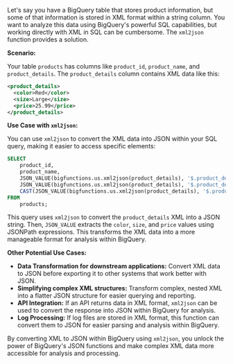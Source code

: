 Let's say you have a BigQuery table that stores product information, but some of that information is stored in XML format within a string column.  You want to analyze this data using BigQuery's powerful SQL capabilities, but working directly with XML in SQL can be cumbersome.  The `xml2json` function provides a solution.

**Scenario:**

Your table `products` has columns like `product_id`, `product_name`, and `product_details`. The `product_details` column contains XML data like this:

```xml
<product_details>
  <color>Red</color>
  <size>Large</size>
  <price>25.99</price>
</product_details>
```

**Use Case with `xml2json`:**

You can use `xml2json` to convert the XML data into JSON within your SQL query, making it easier to access specific elements:

```sql
SELECT
    product_id,
    product_name,
    JSON_VALUE(bigfunctions.us.xml2json(product_details), '$.product_details.color') AS color,
    JSON_VALUE(bigfunctions.us.xml2json(product_details), '$.product_details.size') AS size,
    CAST(JSON_VALUE(bigfunctions.us.xml2json(product_details), '$.product_details.price') AS NUMERIC) AS price
FROM
    products;
```

This query uses `xml2json` to convert the `product_details` XML into a JSON string.  Then, `JSON_VALUE` extracts the `color`, `size`, and `price` values using JSONPath expressions. This transforms the XML data into a more manageable format for analysis within BigQuery.


**Other Potential Use Cases:**

* **Data Transformation for downstream applications:**  Convert XML data to JSON before exporting it to other systems that work better with JSON.
* **Simplifying complex XML structures:**  Transform complex, nested XML into a flatter JSON structure for easier querying and reporting.
* **API Integration:** If an API returns data in XML format,  `xml2json` can be used to convert the response into JSON within BigQuery for analysis.
* **Log Processing:**  If log files are stored in XML format, this function can convert them to JSON for easier parsing and analysis within BigQuery.


By converting XML to JSON within BigQuery using `xml2json`, you unlock the power of BigQuery's JSON functions and make complex XML data more accessible for analysis and processing.
